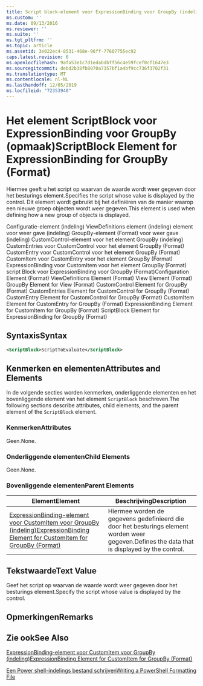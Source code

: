 ```yaml
---
title: Script block-element voor ExpressionBinding voor GroupBy (indeling) | Microsoft Docs
ms.custom: ''
ms.date: 09/13/2016
ms.reviewer: ''
ms.suite: ''
ms.tgt_pltfrm: ''
ms.topic: article
ms.assetid: 3e022ec4-8531-468e-96ff-77607755ec92
caps.latest.revision: 6
ms.openlocfilehash: 9afa53e1c7d1edabdbff56c4e59fcef0cf1647e3
ms.sourcegitcommit: debd2b38fb8070a7357bf1a4bf9cc736f3702f31
ms.translationtype: MT
ms.contentlocale: nl-NL
ms.lasthandoff: 12/05/2019
ms.locfileid: "72353940"
---
```

# <a name="scriptblock-element-for-expressionbinding-for-groupby-format"></a><span data-ttu-id="79588-102">Het element ScriptBlock voor ExpressionBinding voor GroupBy (opmaak)</span><span class="sxs-lookup"><span data-stu-id="79588-102">ScriptBlock Element for ExpressionBinding for GroupBy (Format)</span></span>

<span data-ttu-id="79588-103">Hiermee geeft u het script op waarvan de waarde wordt weer gegeven door het besturings element.</span><span class="sxs-lookup"><span data-stu-id="79588-103">Specifies the script whose value is displayed by the control.</span></span> <span data-ttu-id="79588-104">Dit element wordt gebruikt bij het definiëren van de manier waarop een nieuwe groep objecten wordt weer gegeven.</span><span class="sxs-lookup"><span data-stu-id="79588-104">This element is used when defining how a new group of objects is displayed.</span></span>

<span data-ttu-id="79588-105">Configuratie-element (indeling) ViewDefinitions element (indeling) element voor weer gave (indeling) GroupBy-element (Format) voor weer gave (indeling) CustomControl-element voor het element GroupBy (indeling) CustomEntries voor CustomControl voor het element GroupBy (Format) CustomEntry voor CustomControl voor het element GroupBy (Format) CustomItem voor CustomEntry voor het element GroupBy (Format) ExpressionBinding voor CustomItem voor het element GroupBy (Format) script Block voor ExpressionBinding voor GroupBy (Format)</span><span class="sxs-lookup"><span data-stu-id="79588-105">Configuration Element (Format) ViewDefinitions Element (Format) View Element (Format) GroupBy Element for View (Format) CustomControl Element for GroupBy (Format) CustomEntries Element for CustomControl for GroupBy (Format) CustomEntry Element for CustomControl for GroupBy (Format) CustomItem Element for CustomEntry for GroupBy (Format) ExpressionBinding Element for CustomItem for GroupBy (Format) ScriptBlock Element for ExpressionBinding for GroupBy (Format)</span></span>

## <a name="syntax"></a><span data-ttu-id="79588-106">Syntaxis</span><span class="sxs-lookup"><span data-stu-id="79588-106">Syntax</span></span>

```xml
<ScriptBlock>ScriptToEvaluate</ScriptBlock>
```

## <a name="attributes-and-elements"></a><span data-ttu-id="79588-107">Kenmerken en elementen</span><span class="sxs-lookup"><span data-stu-id="79588-107">Attributes and Elements</span></span>

<span data-ttu-id="79588-108">In de volgende secties worden kenmerken, onderliggende elementen en het bovenliggende element van het element `ScriptBlock` beschreven.</span><span class="sxs-lookup"><span data-stu-id="79588-108">The following sections describe attributes, child elements, and the parent element of the `ScriptBlock` element.</span></span>

### <a name="attributes"></a><span data-ttu-id="79588-109">Kenmerken</span><span class="sxs-lookup"><span data-stu-id="79588-109">Attributes</span></span>

<span data-ttu-id="79588-110">Geen.</span><span class="sxs-lookup"><span data-stu-id="79588-110">None.</span></span>

### <a name="child-elements"></a><span data-ttu-id="79588-111">Onderliggende elementen</span><span class="sxs-lookup"><span data-stu-id="79588-111">Child Elements</span></span>

<span data-ttu-id="79588-112">Geen.</span><span class="sxs-lookup"><span data-stu-id="79588-112">None.</span></span>

### <a name="parent-elements"></a><span data-ttu-id="79588-113">Bovenliggende elementen</span><span class="sxs-lookup"><span data-stu-id="79588-113">Parent Elements</span></span>

|<span data-ttu-id="79588-114">Element</span><span class="sxs-lookup"><span data-stu-id="79588-114">Element</span></span>|<span data-ttu-id="79588-115">Beschrijving</span><span class="sxs-lookup"><span data-stu-id="79588-115">Description</span></span>|
|-------------|-----------------|
|[<span data-ttu-id="79588-116">ExpressionBinding-element voor CustomItem voor GroupBy (indeling)</span><span class="sxs-lookup"><span data-stu-id="79588-116">ExpressionBinding Element for CustomItem for GroupBy (Format)</span></span>](./expressionbinding-element-for-customitem-for-groupby-format.md)|<span data-ttu-id="79588-117">Hiermee worden de gegevens gedefinieerd die door het besturings element worden weer gegeven.</span><span class="sxs-lookup"><span data-stu-id="79588-117">Defines the data that is displayed by the control.</span></span>|

## <a name="text-value"></a><span data-ttu-id="79588-118">Tekstwaarde</span><span class="sxs-lookup"><span data-stu-id="79588-118">Text Value</span></span>

<span data-ttu-id="79588-119">Geef het script op waarvan de waarde wordt weer gegeven door het besturings element.</span><span class="sxs-lookup"><span data-stu-id="79588-119">Specify the script whose value is displayed by the control.</span></span>

## <a name="remarks"></a><span data-ttu-id="79588-120">Opmerkingen</span><span class="sxs-lookup"><span data-stu-id="79588-120">Remarks</span></span>

## <a name="see-also"></a><span data-ttu-id="79588-121">Zie ook</span><span class="sxs-lookup"><span data-stu-id="79588-121">See Also</span></span>

[<span data-ttu-id="79588-122">ExpressionBinding-element voor CustomItem voor GroupBy (indeling)</span><span class="sxs-lookup"><span data-stu-id="79588-122">ExpressionBinding Element for CustomItem for GroupBy (Format)</span></span>](./expressionbinding-element-for-customitem-for-groupby-format.md)

[<span data-ttu-id="79588-123">Een Power shell-indelings bestand schrijven</span><span class="sxs-lookup"><span data-stu-id="79588-123">Writing a PowerShell Formatting File</span></span>](./writing-a-powershell-formatting-file.md)
